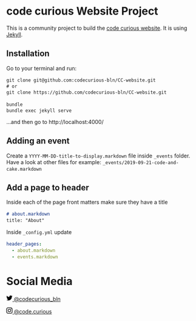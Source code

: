 # code curious Website Project

This is a community project to build the [code curious website](https://codecurious-bln.github.io/CC-website/). It is using [Jekyll](https://jekyllrb.com).

## Installation

Go to your terminal and run:

    git clone git@github.com:codecurious-bln/CC-website.git
    # or
    git clone https://github.com/codecurious-bln/CC-website.git

    bundle
    bundle exec jekyll serve

…and then go to http://localhost:4000/

## Adding an event

Create a `YYYY-MM-DD-title-to-display.markdown` file inside `_events` folder. Have a look at other files for example: `_events/2019-09-21-code-and-cake.markdown`

## Add a page to header
Inside each of the page front matters make sure they have a title
```markdown
# about.markdown
title: "About"
```
Inside `_config.yml` update
```yaml
header_pages:
  - about.markdown
  - events.markdown
```

# Social Media

[<img src="logos/twitter.png" width="16"/> @codecurious_bln](https://twitter.com/codecurious_bln)

[<img src="logos/instagram.png" width="16"/> @code.curious](https://www.instagram.com/code.curious/)
